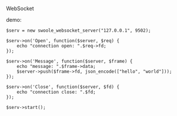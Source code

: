 WebSocket

demo:

    $serv = new swoole_websocket_server("127.0.0.1", 9502);

    $serv->on('Open', function($server, $req) {
        echo "connection open: ".$req->fd;
    });

    $serv->on('Message', function($server, $frame) {
        echo "message: ".$frame->data;
        $server->push($frame->fd, json_encode(["hello", "world"]));
    });

    $serv->on('Close', function($server, $fd) {
        echo "connection close: ".$fd;
    });

    $serv->start();

